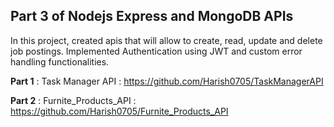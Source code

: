 ## Part 3 of Nodejs Express and MongoDB APIs

In this project, created apis that will allow to create, read, update and delete job postings. Implemented Authentication using JWT and custom error handling functionalities. 

__Part 1__ : Task Manager API : https://github.com/Harish0705/TaskManagerAPI

__Part 2__ : Furnite_Products_API : https://github.com/Harish0705/Furnite_Products_API
